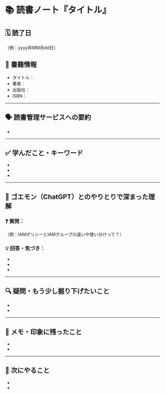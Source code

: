 # 📚 読書ノート『タイトル』

## 🗓️ 読了日
（例：yyyy年MM月dd日）

## 📘 書籍情報
- タイトル：
- 著者：
- 出版社：
- ISBN：

---

## 🗣️ 読書管理サービスへの要約
- 

---

## ✅ 学んだこと・キーワード
- 
- 
- 

---

## 🧠 ゴエモン（ChatGPT）とのやりとりで深まった理解

### ❓ 質問：
（例：IAMポリシーとIAMグループの違いや使い分けって？）

### 💡 回答・気づき：
- 
- 
- 

---

## 🔍 疑問・もう少し掘り下げたいこと
- 
- 

---

## 📝 メモ・印象に残ったこと
- 
- 

---

## 🐾 次にやること
- 
- 

